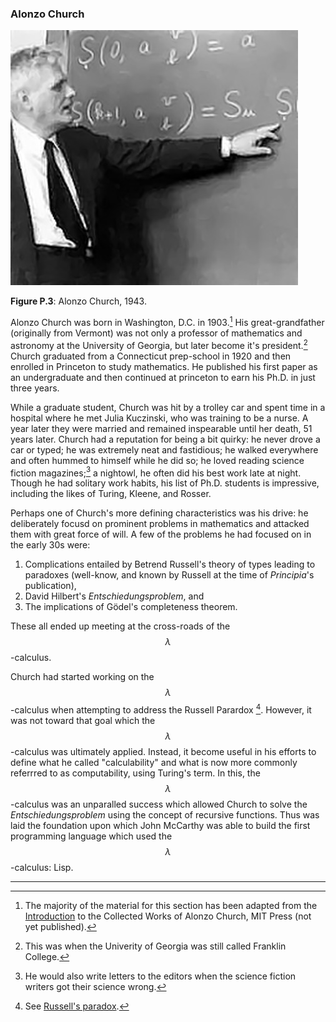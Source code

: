 ### Alonzo Church

![Alonzo Church, 1943](../images/Alonzo-Church.jpg)

**Figure P.3**: Alonzo Church, 1943.

Alonzo Church was born in Washington, D.C. in 1903.[^1] His great-grandfather (originally from Vermont) was not only a professor of mathematics and astronomy at the University of Georgia, but later become it's president.[^2] Church graduated from a Connecticut prep-school in 1920 and then enrolled in Princeton to study mathematics. He published his first paper as an undergraduate and then continued at princeton to earn his Ph.D. in just three years.

While a graduate student, Church was hit by a trolley car and spent time in a hospital where he met Julia Kuczinski, who was training to be a nurse. A year later they were married and remained inspearable until her death, 51 years later. Church had a reputation for being a bit quirky: he never drove a car or typed; he was extremely neat and fastidious; he walked everywhere and often hummed to himself while he did so; he loved reading science fiction magazines;[^3] a nightowl, he often did his best work late at night. Though he had solitary work habits, his list of Ph.D. students is impressive, including the likes of Turing, Kleene, and Rosser.

Perhaps one of Church's more defining characteristics was his drive: he deliberately focusd on prominent problems in mathematics and attacked them with great force of will. A few of the problems he had focused on in the early 30s were:

1. Complications entailed by Betrend Russell's theory of types leading to paradoxes (well-know, and known by Russell at the time of *Principia*'s publication),
1. David Hilbert's *Entschiedungsproblem*, and
1. The implications of Gödel's completeness theorem.

These all ended up meeting at the cross-roads of the $$\lambda$$-calculus.

Church had started working on the $$\lambda$$-calculus when attempting to address the Russell Parardox [^4]. However, it was not toward that goal which the $$\lambda$$-calculus was ultimately applied. Instead, it become useful in his efforts to define what he called "calculability" and what is now more commonly referrred to as computability, using Turing's term. In this, the $$\lambda$$-calculus was an unparalled success which allowed Church to solve the *Entschiedungsproblem* using the concept of recursive functions. Thus was laid the foundation upon which John McCarthy was able to build the first programming language which used the $$\lambda$$-calculus: Lisp.

---

[^1]: The majority of the material for this section has been adapted from the [Introduction](http://www.math.ucla.edu/~hbe/church.pdf) to the Collected Works of Alonzo Church, MIT Press (not yet published).

[^2]: This was when the Univerity of Georgia was still called Franklin College.

[^3]: He would also write letters to the editors when the science fiction writers got their science wrong.

[^4]: See [Russell's paradox](http://en.wikipedia.org/wiki/Russell%27s_paradox).